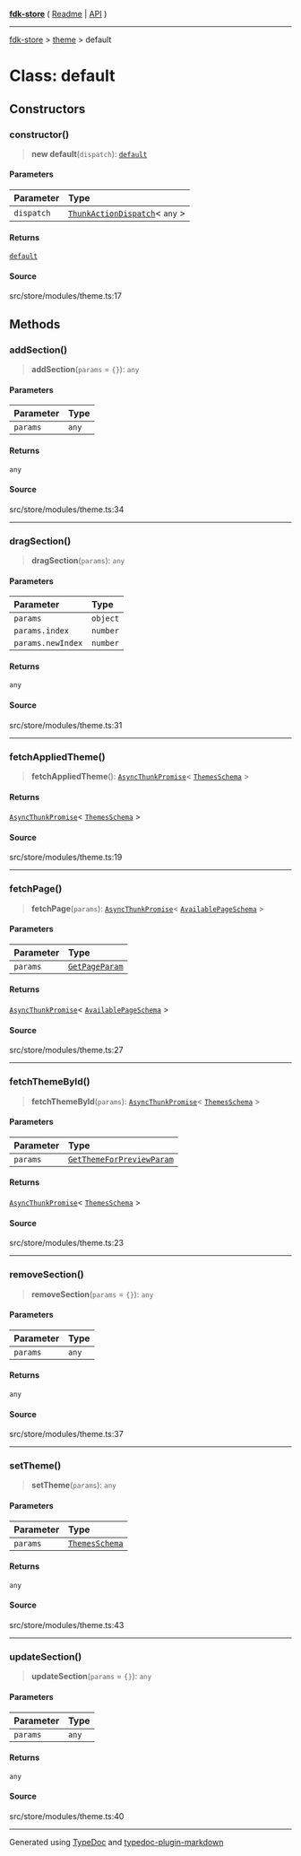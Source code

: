 [**fdk-store**](../../README.md) ( [Readme](../../README.md) \| [API](../../API.md) )

---

[fdk-store](../../API.md) > [theme](../README.md) > default

# Class: default

## Constructors

### constructor()

> **new default**(`dispatch`): [`default`](class.default.md)

#### Parameters

| Parameter  | Type                                                                                            |
| :--------- | :---------------------------------------------------------------------------------------------- |
| `dispatch` | [`ThunkActionDispatch`](../internal_/type-aliases/type-alias.ThunkActionDispatch.md)\< `any` \> |

#### Returns

[`default`](class.default.md)

#### Source

src/store/modules/theme.ts:17

## Methods

### addSection()

> **addSection**(`params` = `{}`): `any`

#### Parameters

| Parameter | Type  |
| :-------- | :---- |
| `params`  | `any` |

#### Returns

`any`

#### Source

src/store/modules/theme.ts:34

---

### dragSection()

> **dragSection**(`params`): `any`

#### Parameters

| Parameter         | Type     |
| :---------------- | :------- |
| `params`          | `object` |
| `params.index`    | `number` |
| `params.newIndex` | `number` |

#### Returns

`any`

#### Source

src/store/modules/theme.ts:31

---

### fetchAppliedTheme()

> **fetchAppliedTheme**(): [`AsyncThunkPromise`](../internal_/type-aliases/type-alias.AsyncThunkPromise.md)\< [`ThemesSchema`](../internal_/type-aliases/type-alias.ThemesSchema.md) \>

#### Returns

[`AsyncThunkPromise`](../internal_/type-aliases/type-alias.AsyncThunkPromise.md)\< [`ThemesSchema`](../internal_/type-aliases/type-alias.ThemesSchema.md) \>

#### Source

src/store/modules/theme.ts:19

---

### fetchPage()

> **fetchPage**(`params`): [`AsyncThunkPromise`](../internal_/type-aliases/type-alias.AsyncThunkPromise.md)\< [`AvailablePageSchema`](../internal_/type-aliases/type-alias.AvailablePageSchema.md) \>

#### Parameters

| Parameter | Type                                                                   |
| :-------- | :--------------------------------------------------------------------- |
| `params`  | [`GetPageParam`](../internal_/type-aliases/type-alias.GetPageParam.md) |

#### Returns

[`AsyncThunkPromise`](../internal_/type-aliases/type-alias.AsyncThunkPromise.md)\< [`AvailablePageSchema`](../internal_/type-aliases/type-alias.AvailablePageSchema.md) \>

#### Source

src/store/modules/theme.ts:27

---

### fetchThemeById()

> **fetchThemeById**(`params`): [`AsyncThunkPromise`](../internal_/type-aliases/type-alias.AsyncThunkPromise.md)\< [`ThemesSchema`](../internal_/type-aliases/type-alias.ThemesSchema.md) \>

#### Parameters

| Parameter | Type                                                                                         |
| :-------- | :------------------------------------------------------------------------------------------- |
| `params`  | [`GetThemeForPreviewParam`](../internal_/type-aliases/type-alias.GetThemeForPreviewParam.md) |

#### Returns

[`AsyncThunkPromise`](../internal_/type-aliases/type-alias.AsyncThunkPromise.md)\< [`ThemesSchema`](../internal_/type-aliases/type-alias.ThemesSchema.md) \>

#### Source

src/store/modules/theme.ts:23

---

### removeSection()

> **removeSection**(`params` = `{}`): `any`

#### Parameters

| Parameter | Type  |
| :-------- | :---- |
| `params`  | `any` |

#### Returns

`any`

#### Source

src/store/modules/theme.ts:37

---

### setTheme()

> **setTheme**(`params`): `any`

#### Parameters

| Parameter | Type                                                                   |
| :-------- | :--------------------------------------------------------------------- |
| `params`  | [`ThemesSchema`](../internal_/type-aliases/type-alias.ThemesSchema.md) |

#### Returns

`any`

#### Source

src/store/modules/theme.ts:43

---

### updateSection()

> **updateSection**(`params` = `{}`): `any`

#### Parameters

| Parameter | Type  |
| :-------- | :---- |
| `params`  | `any` |

#### Returns

`any`

#### Source

src/store/modules/theme.ts:40

---

Generated using [TypeDoc](https://typedoc.org/) and [typedoc-plugin-markdown](https://www.npmjs.com/package/typedoc-plugin-markdown)
